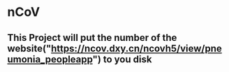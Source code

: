 # nCoV
## This Project will put the number of the website("https://ncov.dxy.cn/ncovh5/view/pneumonia_peopleapp") to you disk
